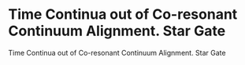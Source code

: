 # Time Continua out of Co-resonant Continuum Alignment.  Star Gate

Time Continua out of Co-resonant Continuum Alignment.  Star Gate